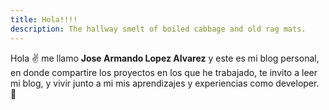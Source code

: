 ```yaml
---
title: Hola!!!!
description: The hallway smelt of boiled cabbage and old rag mats.
---
```


Hola ✌️  me llamo **Jose Armando Lopez Alvarez** y este es mi blog personal, en donde compartire los proyectos en los que he trabajado, te invito a leer mi blog, y vivir junto a mi mis aprendizajes y experiencias como developer.
🚀
